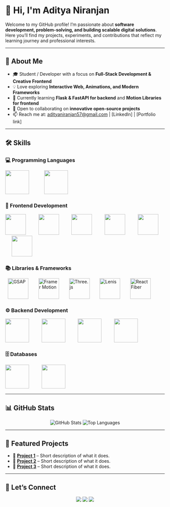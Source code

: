 # 👋 Hi, I'm Aditya Niranjan

Welcome to my GitHub profile!
I’m passionate about **software development, problem-solving, and building scalable digital solutions**.
Here you’ll find my projects, experiments, and contributions that reflect my learning journey and professional interests.

---

## 🚀 About Me
- 🎓 Student / Developer with a focus on **Full-Stack Development & Creative Frontend**
- 💡 Love exploring **Interactive Web, Animations, and Modern Frameworks**
- 🌱 Currently learning **Flask & FastAPI for backend** and **Motion Libraries for frontend**
- 🤝 Open to collaborating on **innovative open-source projects**
- 📫 Reach me at: adityaniranjan57@gmail.com | [LinkedIn] | [Portfolio link]

---

## 🛠️ Skills

### 💻 Programming Languages
<p align="left">
  <img src="https://skillicons.dev/icons?i=python" width="75" style="margin-right:20px;"/>&nbsp;&nbsp;&nbsp;&nbsp;&nbsp;&nbsp;
  <img src="https://skillicons.dev/icons?i=javascript" width="75" style="margin-right:20px;"/>
</p>

### 🎨 Frontend Development
<p align="left">
  <img src="https://skillicons.dev/icons?i=html" width="65" style="margin-right:20px;"/>&nbsp;&nbsp;&nbsp;&nbsp;
  <img src="https://skillicons.dev/icons?i=css" width="65" style="margin-right:20px;"/>&nbsp;&nbsp;&nbsp;&nbsp;
  <img src="https://skillicons.dev/icons?i=tailwind" width="65" style="margin-right:20px;"/>&nbsp;&nbsp;&nbsp;&nbsp;
  <img src="https://skillicons.dev/icons?i=bootstrap" width="65" style="margin-right:20px;"/>&nbsp;&nbsp;&nbsp;&nbsp;
  <img src="https://skillicons.dev/icons?i=react" width="65" style="margin-right:20px;"/>&nbsp;&nbsp;&nbsp;&nbsp;
  <img src="https://skillicons.dev/icons?i=figma" width="65"/>
</p>



### 📚 Libraries & Frameworks
<p align="left">
  <img src="https://skillicons.dev/icons?i=gsap" alt="GSAP" width="65" style="margin-right:20px;"/>
  <img src="https://skillicons.dev/icons?i=framermotion" alt="Framer Motion" width="65" style="margin-right:20px;"/>
  <img src="https://skillicons.dev/icons?i=threejs" alt="Three.js" width="65" style="margin-right:20px;"/>
  <img src="https://cdn.jsdelivr.net/gh/devicons/devicon/icons/lenis/lenis-original.svg" alt="Lenis" width="65" style="margin-right:20px;"/>
  <img src="https://raw.githubusercontent.com/react-three/react-three-fiber/master/docs/r3f.png" alt="React Fiber" width="65"/>
</p>



### ⚙️ Backend Development
<p align="left">
  <img src="https://skillicons.dev/icons?i=nodejs" width="75" style="margin-right:20px;"/>&nbsp;&nbsp;&nbsp;&nbsp;
  <img src="https://skillicons.dev/icons?i=express" width="75" style="margin-right:20px;"/>&nbsp;&nbsp;&nbsp;&nbsp;
  <img src="https://skillicons.dev/icons?i=flask" width="75" style="margin-right:20px;"/>&nbsp;&nbsp;&nbsp;&nbsp;
  <img src="https://skillicons.dev/icons?i=fastapi" width="75"/>
</p>


### 🗄️ Databases
<p align="left">
  <img src="https://skillicons.dev/icons?i=mongodb" width="75" style="margin-right:20px;"/>&nbsp;&nbsp;&nbsp;&nbsp;
  <img src="https://skillicons.dev/icons?i=mysql" width="75"/>
</p>

---

## 📊 GitHub Stats

<p align="center">
  <img src="https://github-readme-stats.vercel.app/api?username=yourusername&show_icons=true&theme=radical&hide_border=true" alt="GitHub Stats" />
  <img src="https://github-readme-stats.vercel.app/api/top-langs/?username=yourusername&layout=compact&theme=radical&hide_border=true" alt="Top Languages" />
</p>

---

## 🌟 Featured Projects
- 🔗 [**Project 1**](https://github.com/yourusername/project-1) – Short description of what it does.
- 🔗 [**Project 2**](https://github.com/yourusername/project-2) – Short description of what it does.
- 🔗 [**Project 3**](https://github.com/yourusername/project-3) – Short description of what it does.

---

## 🤝 Let’s Connect
<p align="center">
  <a href="https://www.linkedin.com/in/your-linkedin/"><img src="https://img.shields.io/badge/LinkedIn-0A66C2?style=for-the-badge&logo=linkedin&logoColor=white" /></a>
  <a href="mailto:adityaniranjan57@gmail.com"><img src="https://img.shields.io/badge/Email-D14836?style=for-the-badge&logo=gmail&logoColor=white" /></a>
  <a href="https://yourportfolio.com"><img src="https://img.shields.io/badge/Portfolio-000000?style=for-the-badge&logo=vercel&logoColor=white" /></a>
</p>
